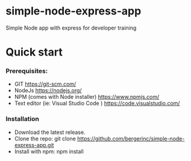 # simple-node-express-app
Simple Node app with express for developer training


# Quick start
### Prerequisites:
- GIT https://git-scm.com/
- NodeJs https://nodejs.org/
- NPM (comes with Node installer) https://www.npmjs.com/
- Text editor (ie: Visual Studio Code ) https://code.visualstudio.com/

### Installation
- Download the latest release.
- Clone the repo: git clone https://github.com/bergerinc/simple-node-express-app.git
- Install with npm: npm install
